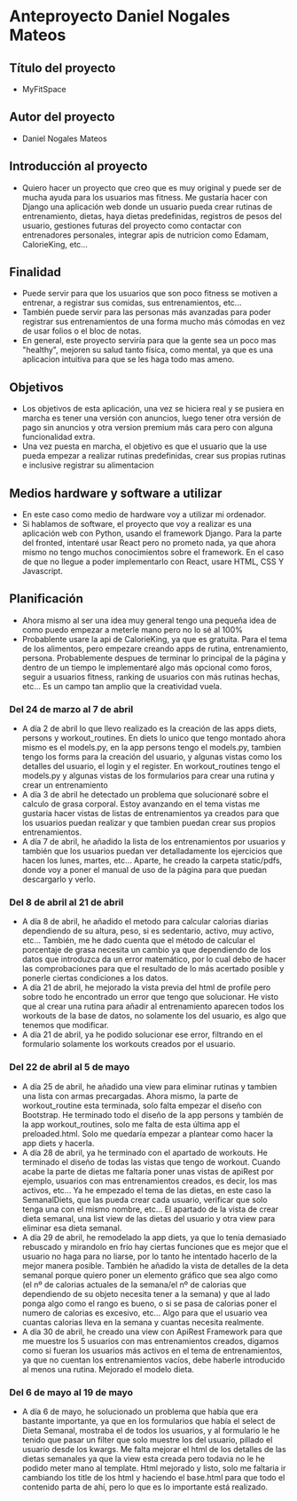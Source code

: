 # Anteproyecto Daniel Nogales Mateos
## Título del proyecto
- MyFitSpace

## Autor del proyecto
- Daniel Nogales Mateos

## Introducción al proyecto
- Quiero hacer un proyecto que creo que es muy original y puede ser de mucha ayuda para los usuarios mas fitness. Me gustaría hacer con Django una aplicación web donde un usuario pueda crear rutinas de entrenamiento, dietas, haya dietas predefinidas, registros de pesos del usuario, gestiones futuras del proyecto como contactar con entrenadores personales, integrar apis de nutricion como Edamam, CalorieKing, etc...

## Finalidad
- Puede servir para que los usuarios que son poco fitness se motiven a entrenar, a registrar sus comidas, sus entrenamientos, etc...
- También puede servir para las personas más avanzadas para poder registrar sus entrenamientos de una forma mucho más cómodas en vez de usar folios o el bloc de notas.
- En general, este proyecto serviría para que la gente sea un poco mas "healthy", mejoren su salud tanto física, como mental, ya que es una aplicacion intuitiva para que se les haga todo mas ameno.

## Objetivos 
- Los objetivos de esta aplicación, una vez se hiciera real y se pusiera en marcha es tener una versión con anuncios, luego tener otra versión de pago sin anuncios y otra version premium más cara pero con alguna funcionalidad extra.
- Una vez puesta en marcha, el objetivo es que el usuario que la use pueda empezar a realizar rutinas predefinidas, crear sus propias rutinas e inclusive registrar su alimentacion

## Medios hardware y software a utilizar
- En este caso como medio de hardware voy a utilizar mi ordenador.
- Si hablamos de software, el proyecto que voy a realizar es una aplicación web con Python, usando el framework Django. Para la parte del fronted, intentaré usar React pero no prometo nada, ya que ahora mismo no tengo muchos conocimientos sobre el framework. En el caso de que no llegue a poder implementarlo con React, usare HTML, CSS Y Javascript.

## Planificación 
- Ahora mismo al ser una idea muy general tengo una pequeña idea de como puedo empezar a meterle mano pero no lo sé al 100%
- Probablente usare la api de CalorieKing, ya que es gratuita. Para el tema de los alimentos, pero empezare creando apps de rutina, entrenamiento, persona. Probablemente despues de terminar lo principal de la página y dentro de un tiempo le implementaré algo más opcional como foros, seguir a usuarios fitness, ranking de usuarios con más rutinas hechas, etc... Es un campo tan amplio que la creatividad vuela.

### Del 24 de marzo al 7 de abril
- A día 2 de abril lo que llevo realizado es la creación de las apps diets, persons y workout_routines. En diets lo unico que tengo montado ahora mismo es el models.py, en la app persons tengo el models.py, tambien tengo los forms para la creación del usuario, y algunas vistas como los detalles del usuario, el login y el register. En workout_routines tengo el models.py y algunas vistas de los formularios para crear una rutina y crear un entrenamiento
- A día 3 de abril he detectado un problema que solucionaré sobre el calculo de grasa corporal. Estoy avanzando en el tema vistas me gustaria hacer vistas de listas de entrenamientos ya creados para que los usuarios puedan realizar y que tambien puedan crear sus propios entrenamientos.
- A día 7 de abril, he añadido la lista de los entrenamientos por usuarios y también que los usuarios puedan ver detalladamente los ejercicios que hacen los lunes, martes, etc... Aparte, he creado la carpeta static/pdfs, donde voy a poner el manual de uso de la página para que puedan descargarlo y verlo.

### Del 8 de abril al 21 de abril
- A día 8 de abril, he añadido el metodo para calcular calorias diarias dependiendo de su altura, peso, si es sedentario, activo, muy activo, etc... También, me he dado cuenta que el método de calcular el porcentaje de grasa necesita un cambio ya que dependiendo de los datos que introduzca da un error matemático, por lo cual debo de hacer las comprobaciones para que el resultado de lo más acertado posible y ponerle ciertas condiciones a los datos.
- A día 21 de abril, he mejorado la vista previa del html de profile pero sobre todo he encontrado un error que tengo que solucionar. He visto que al crear una rutina para añadir al entrenamiento aparecen todos los workouts de la base de datos, no solamente los del usuario, es algo que tenemos que modificar.
- A día 21 de abril, ya he podido solucionar ese error, filtrando en el formulario solamente los workouts creados por el usuario.

### Del 22 de abril al 5 de mayo
- A día 25 de abril, he añadido una view para eliminar rutinas y tambien una lista con armas precargadas. Ahora mismo, la parte de workout_routine esta terminada, solo falta empezar el diseño con Bootstrap. He terminado todo el diseño de la app persons y también de la app workout_routines, solo me falta de esta última app el preloaded.html. Solo me quedaría empezar a plantear como hacer la app diets y hacerla.
- A día 28 de abril, ya he terminado con el apartado de workouts. He terminado el diseño de todas las vistas que tengo de workout. Cuando acabe la parte de dietas me faltaría poner unas vistas de apiRest por ejemplo, usuarios con mas entrenamientos creados, es decir, los mas activos, etc... Ya he empezado el tema de las dietas, en este caso la SemanalDiets, que las pueda crear cada usuario, verificar que solo tenga una con el mismo nombre, etc... El apartado de la vista de crear dieta semanal, una list view de las dietas del usuario y otra view para eliminar esa dieta semanal.
- A día 29 de abril, he remodelado la app diets, ya que lo tenía demasiado rebuscado y mirandolo en frío hay ciertas funciones que es mejor que el usuario no haga para no liarse, por lo tanto he intentado hacerlo de la mejor manera posible. También he añadido la vista de detalles de la deta semanal porque quiero poner un elemento gráfico que sea algo como (el nº de calorias actuales de la semana/el nº de calorias que dependiendo de su objeto necesita tener a la semana) y que al lado ponga algo como el rango es bueno, o si se pasa de calorias poner el numero de calorias es excesivo, etc... Algo para que el usuario vea cuantas calorias lleva en la semana y cuantas necesita realmente.
- A día 30 de abril, he creado una view con ApiRest Framework para que me muestre los 5 usuarios con mas entrenamientos creados, digamos como si fueran los usuarios más activos en el tema de entrenamientos, ya que no cuentan los entrenamientos vacíos, debe haberle introducido al menos una rutina. Mejorado el modelo dieta.

### Del 6 de mayo al 19 de mayo
- A día 6 de mayo, he solucionado un problema que había que era bastante importante, ya que en los formularios que había el select de Dieta Semanal, mostraba el de todos los usuarios, y al formulario le he tenido que pasar un filter que solo muestre los del usuario, pillado el usuario desde los kwargs. Me falta mejorar el html de los detalles de las dietas semanales ya que la view esta creada pero todavia no le he podido meter mano al template. Html mejorado y listo, solo me faltaria ir cambiando los title de los html y haciendo el base.html para que todo el contenido parta de ahí, pero lo que es lo importante está realizado.
